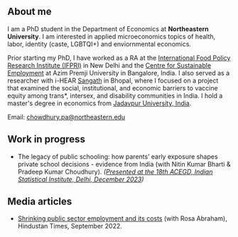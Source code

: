 ## About me 
I am a PhD student in the Department of Economics at **Northeastern University**. I am interested in applied microeconomics topics of health, labor, identity (caste, LGBTQI+) and enviornmental economics. 

Prior starting my PhD, I have worked as a RA at the [International Food Policy Research Institute (IFPRI)](https://www.ifpri.org/) in New Delhi and the [Centre for Sustainable Employment](https://azimpremjiuniversity.edu.in/cse) at Azim Premji University in Bangalore, India. I also served as a researcher with i-HEAR [Sangath](https://sangath.in/) in Bhopal, where I focused on a project that examined the social, institutional, and economic barriers to vaccine equity among trans*, intersex, and disability communities in India. I hold a master's degree in economics from [Jadavpur University, India](https://jadavpuruniversity.in/).

Email: [chowdhury.pa@northeastern.edu](chowdhury.pa@northeastern.edu)


## Work in progress
- The legacy of public schooling: how parents’ early exposure shapes private school decisions - evidence from India (with Nitin Kumar Bharti & Pradeep Kumar Choudhury). _([Presented at the 18th ACEGD, Indian Statistical Institute, Delhi, December 2023](https://www.isid.ac.in/~acegd/acegd2023/index.html))_

## Media articles 
- [Shrinking public sector employment and its costs](https://www.hindustantimes.com/india-news/shrinking-public-sector-employment-and-its-costs-101661966849523.html) (with Rosa Abraham), Hindustan Times, September 2022.

